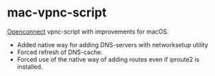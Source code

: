 # mac-vpnc-script
[Openconnect](http://www.infradead.org/openconnect/) vpnc-script with improvements for macOS.
* Added native way for adding DNS-servers with networksetup utility
* Forced refresh of DNS-cache.
* Forced use of the native way of adding routes even if iproute2 is installed.
